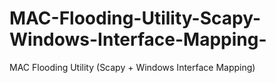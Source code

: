 # MAC-Flooding-Utility-Scapy-Windows-Interface-Mapping-
MAC Flooding Utility (Scapy + Windows Interface Mapping)
